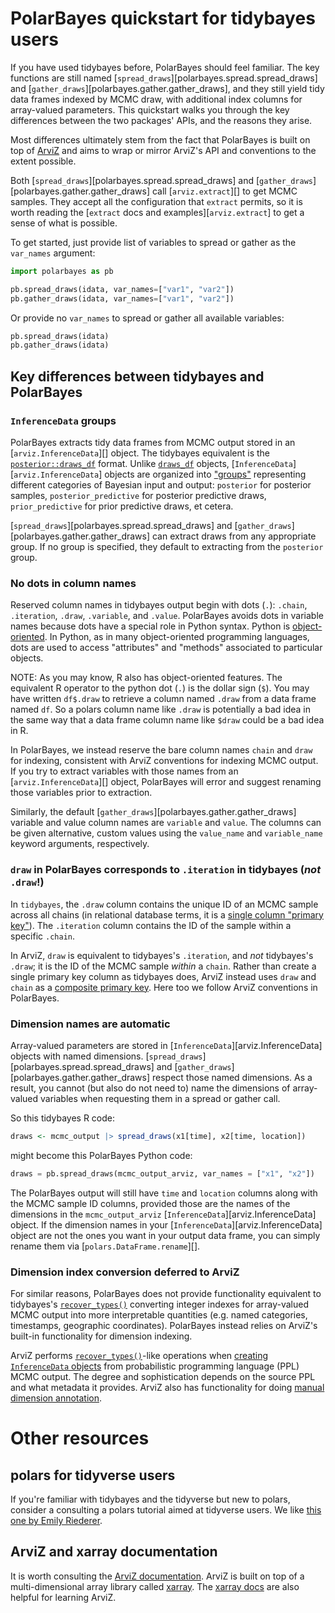 # PolarBayes quickstart for tidybayes users

If you have used tidybayes before, PolarBayes should feel familiar. The key functions are still named [`spread_draws`][polarbayes.spread.spread_draws] and [`gather_draws`][polarbayes.gather.gather_draws], and they still yield tidy data frames indexed by MCMC draw, with additional index columns for array-valued parameters. This quickstart walks you through the key differences between the two packages' APIs, and the reasons they arise.

Most differences ultimately stem from the fact that PolarBayes is built on top of [ArviZ](https://python.arviz.org/en/stable/) and aims to wrap or mirror ArviZ's API and conventions to the extent possible.

Both [`spread_draws`][polarbayes.spread.spread_draws] and [`gather_draws`][polarbayes.gather.gather_draws] call [`arviz.extract`][] to get MCMC samples. They accept all the configuration that `extract`  permits, so it is worth reading the [`extract` docs and examples][`arviz.extract`] to get a sense of what is possible.

To get started, just provide list of variables to spread or gather as the `var_names` argument:

```python
import polarbayes as pb

pb.spread_draws(idata, var_names=["var1", "var2"])
pb.gather_draws(idata, var_names=["var1", "var2"])

```

Or provide no `var_names` to spread or gather all available variables:

```python
pb.spread_draws(idata)
pb.gather_draws(idata)
```


## Key differences between tidybayes and PolarBayes

### `InferenceData` groups
PolarBayes extracts tidy data frames from MCMC output stored in an [`arviz.InferenceData`][]  object. The tidybayes equivalent is the [`posterior::draws_df`](https://mc-stan.org/posterior/reference/draws_df.html) format. Unlike [`draws_df`](https://mc-stan.org/posterior/reference/draws_df.html) objects, [`InferenceData`][`arviz.InferenceData`] objects are organized into ["groups"](https://python.arviz.org/en/latest/getting_started/XarrayforArviZ.html#xarray-for-arviz) representing different categories of Bayesian input and output: `posterior` for posterior samples, `posterior_predictive` for posterior predictive draws, `prior_predictive` for prior predictive draws, et cetera.

[`spread_draws`][polarbayes.spread.spread_draws] and [`gather_draws`][polarbayes.gather.gather_draws] can extract draws from any appropriate group. If no group is specified, they default to extracting from the `posterior` group.

### No dots in column names

Reserved column names in tidybayes output begin with dots (`.`): `.chain`, `.iteration`, `.draw`, `.variable`, and `.value`. PolarBayes avoids dots in variable names because dots have a special role in Python syntax. Python is [object-oriented](https://en.wikipedia.org/wiki/Object-oriented_programming). In Python, as in many object-oriented programming languages, dots are used to access "attributes" and "methods" associated to particular objects.

NOTE: As you may know, R also has object-oriented features. The equivalent R operator to the python dot (`.`) is the dollar sign (`$`). You may have written `df$.draw` to retrieve a column named `.draw` from a data frame named `df`. So a polars column name like `.draw` is potentially a bad idea in the same way that a data frame column name like `$draw` could be a bad idea in R.

In PolarBayes, we instead reserve the bare column names `chain` and `draw` for indexing, consistent with ArviZ conventions for indexing MCMC output. If you try to extract variables with those names from an [`arviz.InferenceData`][] object, PolarBayes will error and suggest renaming those variables prior to extraction.

Similarly, the default [`gather_draws`][polarbayes.gather.gather_draws] variable and value column names are `variable` and `value`. The columns can be given alternative, custom values using the `value_name` and `variable_name` keyword arguments, respectively.


### `draw` in PolarBayes corresponds to `.iteration` in tidybayes (_not_ `.draw`!)
In `tidybayes`, the `.draw` column contains the unique ID of an MCMC sample across all chains (in relational database terms, it is a [single column "primary key"](https://en.wikipedia.org/wiki/Primary_key)). The `.iteration` column contains the ID of the sample within a specific `.chain`.

In ArviZ, `draw` is equivalent to tidybayes's `.iteration`, and _not_ tidybayes's `.draw`; it is the ID of the MCMC sample _within_ a `chain`. Rather than create a single primary key column as tidybayes does, ArviZ instead uses `draw` and `chain` as a [composite primary key](https://en.wikipedia.org/wiki/Composite_key). Here too we follow ArviZ conventions in PolarBayes.

### Dimension names are automatic
Array-valued parameters are stored in [`InferenceData`][arviz.InferenceData] objects with named dimensions. [`spread_draws`][polarbayes.spread.spread_draws] and [`gather_draws`][polarbayes.gather.gather_draws] respect those named dimensions. As a result, you cannot (but also do not need to) name the dimensions of array-valued variables when requesting them in a spread or gather call.

So this tidybayes R code:
```R
draws <- mcmc_output |> spread_draws(x1[time], x2[time, location])
```

might become this PolarBayes Python code:

```python
draws = pb.spread_draws(mcmc_output_arviz, var_names = ["x1", "x2"])
```

The PolarBayes output will still have `time` and `location` columns along with the MCMC sample ID columns, provided those are the names of the dimensions in the `mcmc_output_arviz` [`InferenceData`][arviz.InferenceData] object. If the dimension names in your [`InferenceData`][arviz.InferenceData] object are not the ones you want in your output data frame, you can simply rename them via [`polars.DataFrame.rename`][].

### Dimension index conversion deferred to ArviZ
For similar reasons, PolarBayes does not provide functionality equivalent to tidybayes's [`recover_types()`](https://mjskay.github.io/tidybayes/reference/recover_types.html) converting integer indexes for array-valued MCMC output into more interpretable quantities (e.g. named categories, timestamps, geographic coordinates). PolarBayes instead relies on ArviZ's built-in functionality for dimension indexing.

ArviZ performs [`recover_types()`](https://mjskay.github.io/tidybayes/reference/recover_types.html)-like operations when [creating `InferenceData` objects](https://python.arviz.org/en/stable/getting_started/CreatingInferenceData.html) from probabilistic programming language (PPL) MCMC output. The degree and sophistication depends on the source PPL and what metadata it provides. ArviZ also has functionality for doing [manual dimension annotation](https://python.arviz.org/en/stable/api/generated/arviz.InferenceData.assign_coords.html).


# Other resources

## polars for tidyverse users
If you're familiar with tidybayes and the tidyverse but new to polars, consider a consulting a polars tutorial aimed at tidyverse users. We like [this one by Emily Riederer](https://www.emilyriederer.com/post/py-rgo-polars/).

## ArviZ and xarray documentation
It is worth consulting the [ArviZ documentation](https://python.arviz.org/en/stable/). ArviZ is built on top of a multi-dimensional array library called [xarray](https://docs.xarray.dev/en/stable/). The [xarray docs](https://docs.xarray.dev/en/stable/) are also helpful for learning ArviZ.

